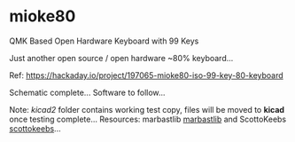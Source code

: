 # mioke80
QMK Based Open Hardware Keyboard with 99 Keys

Just another open source / open hardware ~80% keyboard...

Ref: https://hackaday.io/project/197065-mioke80-iso-99-key-80-keyboard

Schematic complete...
Software to follow...

Note: *kicad2* folder contains working test copy, files will be moved to **kicad** once testing complete...
Resources: marbastlib [marbastlib](https://github.com/ebastler/marbastlib) and ScottoKeebs [scottokeebs](https://github.com/ebastler/marbastlib)...
